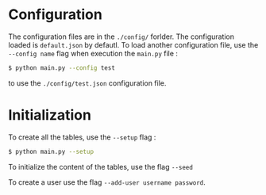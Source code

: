 # Configuration

The configuration files are in the `./config/` forlder.
The configuration loaded is `default.json` by defautl.
To load another configuration file, use the `--config name`
flag when execution the `main.py` file :

```bash
$ python main.py --config test
```

to use the `./config/test.json` configuration file.

# Initialization

To create all the tables, use the `--setup` flag :

```bash
$ python main.py --setup
```

To initialize the content of the tables, use the flag `--seed`

To create a user use the
flag `--add-user username password`.
